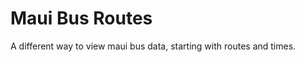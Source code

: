 Maui Bus Routes
===============

A different way to view maui bus data, starting with routes and times.